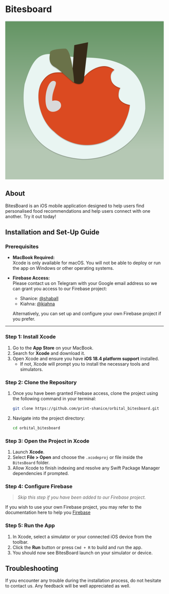 # Bitesboard
![App Icon](https://github.com/print-shanice/orbital_bitesboard/blob/main/BitesBoard/Assets.xcassets/AppIcon.appiconset/Icon_Art%20(Edit%20Me)-2.png)


## About 
BitesBoard is an iOS mobile application designed to help users find personalised food recommendations and help users connect with one another. Try it out today!

## Installation and Set-Up Guide

### Prerequisites
- **MacBook Required:**  
  Xcode is only available for macOS. You will not be able to deploy or run the app on Windows or other operating systems.

- **Firebase Access:**  
  Please contact us on Telegram with your Google email address so we can grant you access to our Firebase project:  
  - Shanice: [@shaball](https://t.me/shaball)  
  - Kiahna: [@kiahna](https://t.me/kiahna)  
  
  Alternatively, you can set up and configure your own Firebase project if you prefer.

---

### Step 1: Install Xcode
1. Go to the **App Store** on your MacBook.
2. Search for **Xcode** and download it.
3. Open Xcode and ensure you have **iOS 18.4 platform support** installed.  
   - If not, Xcode will prompt you to install the necessary tools and simulators.


### Step 2: Clone the Repository
1. Once you have been granted Firebase access, clone the project using the following command in your terminal:
   ```bash
   git clone https://github.com/print-shanice/orbital_bitesboard.git
   ```

2. Navigate into the project directory:
   ```bash
   cd orbital_bitesboard
   ```


### Step 3: Open the Project in Xcode
1. Launch **Xcode**.
2. Select **File > Open** and choose the `.xcodeproj` or file inside the `BitesBoard` folder.
3. Allow Xcode to finish indexing and resolve any Swift Package Manager dependencies if prompted.


### Step 4: Configure Firebase
> _Skip this step if you have been added to our Firebase project._

If you wish to use your own Firebase project, you may refer to the documentation here to help you [Firebase](https://firebase.google.com/docs/ios/setup)



### Step 5: Run the App
1. In Xcode, select a simulator or your connected iOS device from the toolbar.
2. Click the **Run** button or press `Cmd + R` to build and run the app.
3. You should now see BitesBoard launch on your simulator or device.

## Troubleshooting 
If you encounter any trouble during the installation process, do not hesitate to contact us. Any feedback will be well appreciated as well. 

